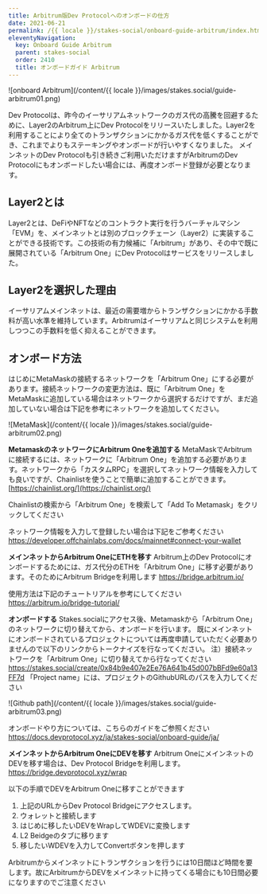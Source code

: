 ```yaml
---
title: Arbitrum版Dev Protocolへのオンボードの仕方
date: 2021-06-21
permalink: /{{ locale }}/stakes-social/onboard-guide-arbitrum/index.html
eleventyNavigation:
  key: Onboard Guide Arbitrum
  parent: stakes-social
  order: 2410
  title: オンボードガイド Arbitrum
---
```


![onboard Arbitrum](/content/{{ locale }}/images/stakes.social/guide-arbitrum01.png)

Dev Protocolは、昨今のイーサリアムネットワークのガス代の高騰を回避するために、Layer2のArbitrum上にDev Protocolをリリースいたしました。Layer2を利用することにより全てのトランザクションにかかるガス代を低くすることができ、これまでよりもステーキングやオンボードが行いやすくなりました。
メインネットのDev Protocolも引き続きご利用いただけますがArbitrumのDev Protocolにもオンボードしたい場合には、再度オンボード登録が必要となります。

## Layer2とは
Layer2とは、DeFiやNFTなどのコントラクト実行を行うバーチャルマシン「EVM」を、メインネットとは別のブロックチェーン（Layer2）に実装することができる技術です。この技術の有力候補に「Arbitrum」があり、その中で既に展開されている「Arbitrum One」にDev Protocolはサービスをリリースしました。

## Layer2を選択した理由
イーサリアムメインネットは、最近の需要増からトランザクションにかかる手数料が高い水準を維持しています。Arbitrumはイーサリアムと同じシステムを利用しつつこの手数料を低く抑えることができます。

## オンボード方法
はじめにMetaMaskの接続するネットワークを「Arbitrum One」にする必要があります。接続ネットワークの変更方法は、既に「Arbitrum One」をMetaMaskに追加している場合はネットワークから選択するだけですが、まだ追加していない場合は下記を参考にネットワークを追加してください。

![MetaMask](/content/{{ locale }}/images/stakes.social/guide-arbitrum02.png)


**MetamaskのネットワークにArbitrum Oneを追加する**
MetaMaskでArbitrumに接続するには、ネットワークに「Arbitrum One」を追加する必要があります。ネットワークから「カスタムRPC」を選択してネットワーク情報を入力しても良いですが、Chainlistを使うことで簡単に追加することができます。
[https://chainlist.org/](https://chainlist.org/)

Chainlistの検索から「Arbitrum One」を検索して「Add To Metamask」をクリックしてください

ネットワーク情報を入力して登録したい場合は下記をご参考ください
https://developer.offchainlabs.com/docs/mainnet#connect-your-wallet

**メインネットからArbitrum OneにETHを移す**
Arbitrum上のDev Protocolにオンボードするためには、ガス代分のETHを「Arbitrum One」に移す必要があります。そのためにArbitrum Bridgeを利用します
https://bridge.arbitrum.io/

使用方法は下記のチュートリアルを参考にしてください
https://arbitrum.io/bridge-tutorial/


**オンボードする**
Stakes.socialにアクセス後、Metamaskから「Arbitrum One」のネットワークに切り替えてから、オンボードを行います。
既にメインネットにオンボードされているプロジェクトについては再度申請していただく必要ありませんので以下のリンクからトークナイズを行なってください。
注）接続ネットワークを「Arbitrum One」に切り替えてから行なってください
https://stakes.social/create/0x84b9e407e2Ee76A641b45d007bBFd9e60a13FF7d
「Project name」には、プロジェクトのGithubURLのパスを入力してください

![Github path](/content/{{ locale }}/images/stakes.social/guide-arbitrum03.png)

オンボードやり方については、こちらのガイドをご参照ください
https://docs.devprotocol.xyz/ja/stakes-social/onboard-guide/ja/

**メインネットからArbitrum OneにDEVを移す**
Arbitrum OneにメインネットのDEVを移す場合は、Dev Protocol Bridgeを利用します。
https://bridge.devprotocol.xyz/wrap

以下の手順でDEVをArbitrum Oneに移すことができます

1. 上記のURLからDev Protocol Bridgeにアクセスします。
2. ウォレットと接続します
3. はじめに移したいDEVをWrapしてWDEVに変換します
4. L2 Beidgeのタブに移ります
5. 移したいWDEVを入力してConvertボタンを押します

Arbitrumからメインネットにトランザクションを行うには10日間ほど時間を要します。故にArbitrumからDEVをメインネットに持ってくる場合にも10日間必要になりますのでご注意ください
